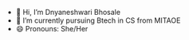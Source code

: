 - 👋 Hi, I’m Dnyaneshwari Bhosale
- 🌱 I’m currently pursuing Btech in CS from MITAOE
- 😄 Pronouns: She/Her


<!---
DnyaneshwariB15/DnyaneshwariB15 is a ✨ special ✨ repository because its `README.md` (this file) appears on your GitHub profile.
You can click the Preview link to take a look at your changes.
--->
